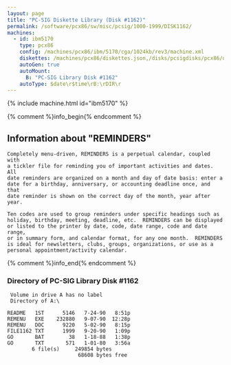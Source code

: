 ```yaml
---
layout: page
title: "PC-SIG Diskette Library (Disk #1162)"
permalink: /software/pcx86/sw/misc/pcsig/1000-1999/DISK1162/
machines:
  - id: ibm5170
    type: pcx86
    config: /machines/pcx86/ibm/5170/cga/1024kb/rev3/machine.xml
    diskettes: /machines/pcx86/diskettes.json,/disks/pcsigdisks/pcx86/diskettes.json
    autoGen: true
    autoMount:
      B: "PC-SIG Library Disk #1162"
    autoType: $date\r$time\rB:\rDIR\r
---
```


{% include machine.html id="ibm5170" %}

{% comment %}info_begin{% endcomment %}

## Information about "REMINDERS"

    Completely menu-driven, REMINDERS is a perpetual calendar, coupled with
    a tickler file for reminding you of important activities and dates.  All
    date reminders are organized on a month and day of date basis: enter a
    date for a birthday, anniversary, or accounting deadline once, and that
    date reminder is shown on the correct day of the month, year after year.
    
    Ten codes are used to group reminders under specific headings such as
    holiday, birthday, meeting, deadline, etc.  REMINDERS can be displayed
    or listed to the printer by date, code, date range, code and date range,
    or in summary form, and calendar format, for any one month.  REMINDERS
    is ideal for newsletters, clubs, groups, organizations, or use as a
    personal appointment/activity calendar.
{% comment %}info_end{% endcomment %}


### Directory of PC-SIG Library Disk #1162

     Volume in drive A has no label
     Directory of A:\

    README   1ST      5146   7-24-90   8:51p
    REMENU   EXE    232880   9-07-90  12:28p
    REMENU   DOC      9220   5-02-90   8:15p
    FILE1162 TXT      1999   9-20-90   1:09p
    GO       BAT        38   1-18-88   1:38p
    GO       TXT       571   1-01-80   3:56a
            6 file(s)     249854 bytes
                           68608 bytes free
